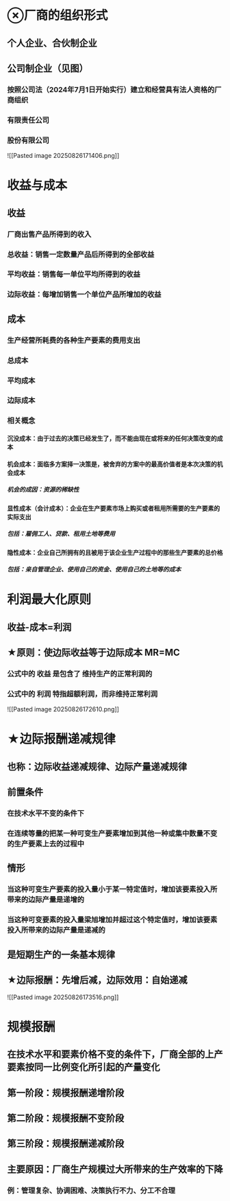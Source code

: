 # ⊗厂商的组织形式
## 个人企业、合伙制企业
## 公司制企业（见图）
### 按照公司法（2024年7月1日开始实行）建立和经营具有法人资格的厂商组织
### 有限责任公司
### 股份有限公司
![[Pasted image 20250826171406.png]]
# 收益与成本
## 收益
### 厂商出售产品所得到的收入
### 总收益：销售一定数量产品后所得到的全部收益
### 平均收益：销售每一单位平均所得到的收益
### 边际收益：每增加销售一个单位产品所增加的收益
## 成本
### 生产经营所耗费的各种生产要素的费用支出
### 总成本
### 平均成本
### 边际成本
### 相关概念
#### 沉没成本：由于过去的决策已经发生了，而不能由现在或将来的任何决策改变的成本
#### 机会成本：面临多方案择一决策是，被舍弃的方案中的最高价值者是本次决策的机会成本
##### 机会的成因：资源的稀缺性
#### 显性成本（会计成本）：企业在生产要素市场上购买或者租用所需要的生产要素的实际支出
##### 包括：雇佣工人、贷款、租用土地等费用
#### 隐性成本：企业自己所拥有的且被用于该企业生产过程中的那些生产要素的总价格
##### 包括：亲自管理企业、使用自己的资金、使用自己的土地等的成本

# 利润最大化原则
## 收益-成本=利润
## ★原则：使边际收益等于边际成本 MR=MC
### 公式中的 收益 是包含了 维持生产的正常利润的
### 公式中的 利润 特指超额利润，而非维持正常利润
![[Pasted image 20250826172610.png]]
# ★边际报酬递减规律
## 也称：边际收益递减规律、边际产量递减规律
## 前置条件
### 在技术水平不变的条件下
### 在连续等量的把某一种可变生产要素增加到其他一种或集中数量不变的生产要素上去的过程中
## 情形
### 当这种可变生产要素的投入量小于某一特定值时，增加该要素投入所带来的边际产量是递增的
### 当这种可变要素的投入量梁旭增加并超过这个特定值时，增加该要素投入所带来的边际产量是递减的
## 是短期生产的一条基本规律
## ★边际报酬：先增后减，边际效用：自始递减
![[Pasted image 20250826173516.png]]
# 规模报酬
## 在技术水平和要素价格不变的条件下，厂商全部的上产要素按同一比例变化所引起的产量变化
##  第一阶段：规模报酬递增阶段
## 第二阶段：规模报酬不变阶段
## 第三阶段：规模报酬递减阶段
## 主要原因：厂商生产规模过大所带来的生产效率的下降
### 例：管理复杂、协调困难、决策执行不力、分工不合理